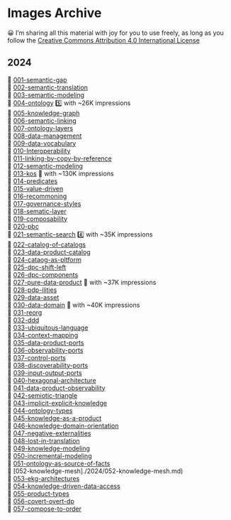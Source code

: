 # Images Archive
😀 I’m sharing all this material with joy for you to use freely, as long as you follow the [Creative Commons Attribution 4.0 International License](https://creativecommons.org/licenses/by/4.0/)

## 2024

📌 [001-semantic-gap](./2024/001-semantic-gap.md)<br>
📌 [002-semantic-translation](./2024/002-semantic-translation.md)<br>
📌 [003-semantic-modeling](./2024/003-semantic-modeling.md)<br>
📌 [004-ontology](./2024/004-ontology.md) 5️⃣ with ~26K impressions <br>
📌 [005-knowledge-graph](./2024/005-knowledge-graph.md)<br>
📌 [006-semantic-linking](./2024/006-semantic-linking.md)<br>
📌 [007-ontology-layers](./2024/007-ontology-layers.md)<br>
📌 [008-data-management](./2024/008-data-management.md)<br>
📌 [009-data-vocabulary](./2024/009-data-vocabulary.md)<br>
📌 [010-Interoperability](./2024/010-Interoperability.md)<br>
📌 [011-linking-by-copy-by-reference](./2024/011-linking-by-copy-by-reference.md)<br>
📌 [012-semantic-modeling](./2024/012-semantic-modeling.md)<br>
📌 [013-kos](./2024/013-kos.md) 🥇 with ~130K impressions <br>
📌 [014-predicates](./2024/014-predicates.md)<br>
📌 [015-value-driven](./2024/015-value-driven.md)<br>
📌 [016-recommoning](./2024/016-recommoning.md)<br>
📌 [017-governance-styles](./2024/017-governance-styles.md)<br>
📌 [018-sematic-layer](./2024/018-sematic-layer.md)<br>
📌 [019-composability](./2024/019-composability.md)<br>
📌 [020-pbc](./2024/020-pbc.md)<br>
📌 [021-semantic-search](./2024/021-semantic-search.md) 4️⃣ with ~35K impressions <br>
📌 [022-catalog-of-catalogs](./2024/022-catalog-of-catalogs.md)<br>
📌 [023-data-product-catalog](./2024/023-data-product-catalog.md)<br>
📌 [024-cataog-as-pltform](./2024/024-cataog-as-pltform.md)<br>
📌 [025-dpc-shift-left](./2024/025-dpc-shift-left.md)<br>
📌 [026-dpc-components](./2024/026-dpc-components.md)<br>
📌 [027-pure-data-product](./2024/027-pure-data-product.md) 🥉 with ~37K impressions <br>
📌 [028-pdp-ilities](./2024/028-pdp-ilities.md)<br>
📌 [029-data-asset](./2024/029-data-asset.md)<br>
📌 [030-data-domain](./2024/030-data-domain.md) 🥈 with ~40K impressions <br>
📌 [031-reorg](./2024/031-reorg.md)<br>
📌 [032-ddd](./2024/032-ddd.md)<br>
📌 [033-ubiquitous-language](./2024/033-ubiquitous-language.md)<br>
📌 [034-context-mapping](./2024/034-context-mapping.md)<br>
📌 [035-data-product-ports](./2024/035-data-product-ports.md)<br>
📌 [036-observability-ports](./2024/036-observability-ports.md)<br>
📌 [037-control-ports](./2024/037-control-ports.md)<br>
📌 [038-discoverability-ports](./2024/038-discoverability-ports.md)<br>
📌 [039-input-output-ports](./2024/039-input-output-ports.md)<br>
📌 [040-hexagonal-architecture](./2024/040-hexagonal-architecture.md)<br>
📌 [041-data-product-observability](./2024/041-data-product-observability.md)<br>
📌 [042-semiotic-triangle](./2024/042-semiotic-triangle.md)<br>
📌 [043-implicit-explicit-knowledge](./2024/043-implicit-explicit-knowledge.md)<br>
📌 [044-ontology-types](./2024/044-ontology-types.md)<br>
📌 [045-knowledge-as-a-product](./2024/045-knowledge-as-a-product.md)<br>
📌 [046-knowledge-domain-orientation](./2024/046-knowledge-domain-orientation.md)<br>
📌 [047-negative-externalities](./2024/047-negative-externalities.md)<br>
📌 [048-lost-in-translation](./2024/048-lost-in-translation.md)<br>
📌 [049-knowledge-modeling](./2024/049-knowledge-modeling.md)<br>
📌 [050-incremental-modeling](./2024/050-incremental-modeling.md)<br>
📌 [051-ontology-as-source-of-facts](./2024/051-ontology-as-source-of-facts.md)<br>
📌 [052-knowledge-mesh]./2024/052-knowledge-mesh.md)<br>
📌 [053-ekg-architectures](./2024/053-ekg-architectures.md)<br>
📌 [054-knowledge-driven-data-access](./2024/054-knowledge-driven-data-access.md)<br>
📌 [055-product-types](./2024/055-product-types.md)<br>
📌 [056-covert-overt-dp](./2024/056-covert-overt-dp.md)<br>
📌 [057-compose-to-order](./2024/057-compose-to-order.md)<br>
